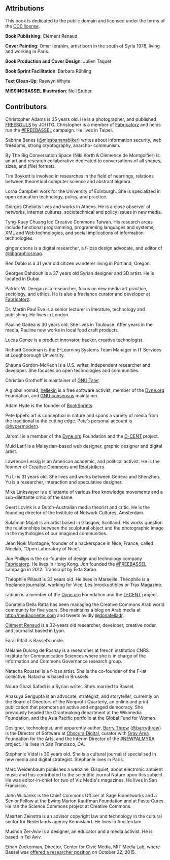 ## Attributions

This book is dedicated to the public domain and licensed under the
terms of the [CC0 license](license.html).

__Book Publishing__: Clément Renaud

__Cover Painting__: Omar Ibrahim, artist born in the south of Syria
1978, living and working in Paris.

__Book Production and Cover Design__: Julien Taquet

__Book Sprint Facilitation__: Barbara Rühling

__Text Clean-Up__: Raewyn Whyte

__MISSINGBASSEL Illustration__: Neil Stuber

## Contributors

<span id='christopher-adams'></span>Christopher Adams is 35 years old. He is a photographer, and published
[FREESOULS](http://freesouls.cc) by JOI ITO. Christopher is a member of
[Fabricatorz](https://fabricatorz.com) and helps run the
[#FREEBASSEL](http://freebassel.org) campaign. He lives in Taipei.


<span id='sabrina-banes'></span>Sabrina Banes ([@missbananabiker](https://twitter.com/missbananabiker)) writes
about information security, web freedoms, strong cryptography, anarcho-
communism.


<span id='the-big-conversation-space'></span>By The Big Conversation Space (Niki Korth & Clémence de Montgolfier) is an art and research collaborative dedicated to conversations of all shapes, sizes, and (file) formats.


<span id='tim-boykett'></span>Tim Boykett is involved in researches in the field of nearrings, relations
between theoretical computer science and abstract algebra.


<span id='lorna-campbell'></span>Lorna Campbell work for the University of Edinburgh. She is specialized in
open education technology, policy, and practice.


<span id='giorgos-cheliotis'></span>Giorgos Cheliotis lives and works in Athens. He
is a close observer of networks, internet cultures, sociotechnical and policy
issues in new media.


<span id='tyng-ruey-chuang'></span>Tyng-Ruey Chuang led Creative Commons Taiwan. His research areas include
functional programming, programming languages and systems, XML and Web
technologies, and social implications of information technologies.


<span id='ginger-coons'></span>ginger coons is a digital researcher, a f-loss design advocate, and editor of
[@libgraphicsmag](https://twitter.com/libgraphicsmag).


<span id='ben-dablo'></span>Ben Dablo is a 31 year old citizen wanderer living in Portland, Oregon.


<span id='georges-dahdouh'></span>Georges Dahdouh is a 37 years old Syrian designer and 3D artist. He is located
in Dubai.


<span id='patrick-w-deegan'></span>Patrick W. Deegan is a researcher, focus on new
media art practice, sociology, and ethics. He is also a freelance curator and
developer at [Fabricatorz](https://fabricatorz.com/).


<span id='martin-paul-eve'></span>Dr. Martin Paul Eve is a senior lecturer in literature, technology and
publishing. He lives in London.


<span id='pauline-gadea'></span>Pauline Gadea is 30 years old. She lives in Toulouse. After years in the
media, Pauline now works in local food craft products.


<span id='lucas-gonze'></span>Lucas Gonze is a product innovator, hacker, creative technologist.


<span id='richard-goodman'></span>Richard Goodman is the E-Learning Systems Team Manager in IT Services at
Loughborough University.


<span id='shauna-gordon-mckeon'></span>Shauna Gordon-McKeon is a U.S. writer, independent researcher and developer.
She focuses on open technologies and communities.


<span id='christian-grothoff'></span>Christian Grothoff is maintainer of [GNU Taler](https://taler.net).


<span id='hellekin'></span>A global nomad, [hellekin](https://twitter.com/hellekin) is a free
software activist, member of the [Dyne.org](https://dyne.org)
Foundation, and [GNU consensus](https://gnu.org/consensus) maintainer.


<span id='adam-hyde'></span>Adam Hyde is the founder of [BookSprints](http://booksprints.net).


<span id='pete-ippel'></span>Pete Ippel’s art is conceptual in nature and spans a variety of media from the
traditional to the cutting edge. Pete’s personal account is
[@hypermodern](https://twitter.com/hypermodern).


<span id='jaromil'></span>Jaromil is a member of the [Dyne.org](http://www.dyne.org) Foundation and the [D-CENT](http://dcentproject.du) project.


<span id='muid-latif'></span>Muid Latif is a Malaysian-based web designer, graphic designer and digital artist.


<span id='lawrence-lessig'></span>Lawrence Lessig is an American academic, and
political activist. He is the founder of [Creative
Commons](http://creativecommons.org/) and
[Rootstrikers](http://www.rootstrikers.org/).


<span id='yu-li'></span>Yu Li is 31 years old. She lives and works between Geneva
and Shenzhen. Yu is a researcher, interaction and speculative designer.


<span id='mike-linksvayer'></span>Mike Linksvayer is a dilettante of various free knowledge movements and a sub-dilettante critic of the same.


<span id='geert-lovink'></span>Geert Lovink is a Dutch-Australian media theorist and critic. He is the
founding director of the Institute of Network Cultures, Amsterdam.


<span id='sulaiman-majali'></span>Sulaïman Majali is an artist based in Glasgow,
Scotland. His works question the relationships between the sculptural object
and the photographic image in the mythologies of our imagined communities.


<span id='jean-noel-montagne'></span>Jean Noël Montagné, founder of a hackerspace
in Nice, France, called Nicelab, “Open Laboratory of Nice”.


<span id='jon-phillips'></span>Jon Phillips is the co-founder of design and technology company
[Fabricatorz](https://fabricatorz.com). He lives in Hong Kong. Jon founded the
[#FREEBASSEL](http://freebassel.org/) campaign in 2012. Transcript by Ekta
Saran.


<span id='theophile-pillault'></span>Théophile Pillault is 33 years old. He lives in Marseille. Théophile is a
freelance journalist, working for Vice, Les Inrockuptibles or Trax Magazine.


<span id='radium'></span>radium is a member of the [Dyne.org](http://www.dyne.org) Foundation and the [D-CENT](http://dcentproject.du) project.


<span id='donatella-della-ratta'></span>Donatella Della Ratta has been managing the Creative Commons Arab world
community for five years. She maintains a blog on Arab media at
<http://mediaoriente.com> and tweets avidly
[@donatelladr](https://twitter.com/donatelladr).


<span id='clement-renaud'></span>[Clément Renaud](http://clementrenaud.com) is a 32-years old researcher, developer,
creative coder, and journalist based in Lyon.


<span id='faraj-rifait'></span>Faraj Rifait is Bassel’s uncle.


<span id='melanie-dulong-de-rosnay'></span>Mélanie Dulong de Rosnay is a researcher at french institution CNRS Institute for Communication Sciences where she is in charge of the Information and Commons Governance research group.


<span id='natacha-roussel'></span>Natacha Roussel is a f-loss artist. She is the co-founder of the F-lat
collective. Natacha is based in Brussels.


<span id='noura-ghazi-safadi'></span>Noura Ghazi Safadi is a Syrian writer. She’s married to Bassel.


<span id='anasuya-sengupta'></span>Anasuya Sengupta is an advocate, strategist, and storyteller, currently on the
Board of Directors of the Nonprofit Quarterly, an online and print publication
that promotes an active and engaged democracy. She previously headed the
Grantmaking department at the Wikimedia Foundation, and the Asia Pacific
portfolio at the Global Fund for Women.


<span id='barry-threw'></span>Designer, technologist, and apparently author, [Barry
Threw](http://www.barrythrew.com/)
([@barrythrew](https://twitter.com/barrythrew)) is the Director of Software at
[Obscura Digital](http://www.obscuradigital.com/), curator with [Gray
Area](http://www.grayarea.org/) Foundation for the Arts, and the Interim
Director of the [#NEWPALMYRA]() project. He lives in San Francisco, CA.


<span id='stephanie-vidal'></span>Stéphanie Vidal is 30 years old. She is a cultural journalist specialised in
new media and digital strategist. Stéphanie lives in Paris.


<span id='marc-weidenbaum'></span>Marc Weidenbaum publishes a webzine, Disquiet, about electronic ambient music
and has contributed to the scientific journal Nature upon this subject. He was
editor-in-chief for two of Viz Media's magazines. He lives in San Francisco.


<span id='john-wilbanks'></span>John Wilbanks is the Chief Commons Officer at Sage Bionetworks and a Senior
Fellow at the Ewing Marion Kauffman Foundation and at FasterCures. He ran the
Science Commons project at Creative Commons.


<span id='maarten-zeinstra'></span>Maarten Zeinstra is an advisor copyright law and technology in the cultural
sector for Nederlands agency Kennisland. He lives in Amsterdam.


<span id='mushon-zer-aviv'></span>Mushon Zer-Aviv is a designer, an educator and a media activist. He is based
in Tel Aviv.


<span id='ethan-zuckerman'></span>Ethan Zuckerman, Director, Center for Civic Media, MIT Media Lab, where Bassel
was [offered a researcher position](http://joi.ito.com/weblog/2015/10/22/mit-media-lab-r.html)
on October 22, 2015.
